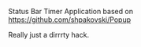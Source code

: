 
Status Bar Timer Application based on https://github.com/shpakovski/Popup

Really just a dirrrty hack.

